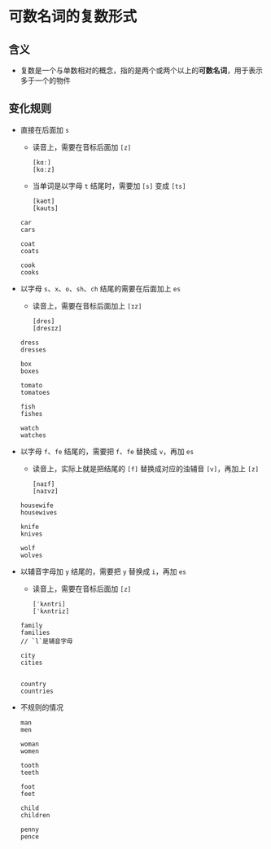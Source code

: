 # 可数名词的复数形式

## 含义

- 复数是一个与单数相对的概念，指的是两个或两个以上的**可数名词**，用于表示多于一个的物件

## 变化规则

- 直接在后面加 `s`

  - 读音上，需要在音标后面加 `[z]`

    ```
    [kɑː]
    [kɑːz]
    ```

  - 当单词是以字母 `t` 结尾时，需要加 `[s]` 变成 `[ts]`

    ```
    [kəʊt]
    [kəuts]
    ```

  ```
  car
  cars

  coat
  coats

  cook
  cooks
  ```

- 以字母 `s`、`x`、`o`、`sh`、`ch` 结尾的需要在后面加上 `es`

  - 读音上，需要在音标后面加上 `[ɪz]`

    ```
    [dres]
    [dresɪz]
    ```

  ```
  dress
  dresses

  box
  boxes

  tomato
  tomatoes

  fish
  fishes

  watch
  watches
  ```

- 以字母 `f`、`fe` 结尾的，需要把 `f`、`fe` 替换成 `v`，再加 `es`

  - 读音上，实际上就是把结尾的 `[f]` 替换成对应的浊辅音 `[v]`，再加上 `[z]`

    ```
    [naɪf]
    [naɪvz]
    ```

  ```
  housewife
  housewives

  knife
  knives

  wolf
  wolves
  ```

- 以辅音字母加 `y` 结尾的，需要把 `y` 替换成 `i`，再加 `es`

  - 读音上，需要在音标后面加 `[z]`

    ```
    [ˈkʌntri]
    [ˈkʌntriz]
    ```

  ```
  family
  families
  // `l`是辅音字母

  city
  cities


  country
  countries
  ```

- 不规则的情况

  ```
  man
  men

  woman
  women

  tooth
  teeth

  foot
  feet

  child
  children

  penny
  pence
  ```

